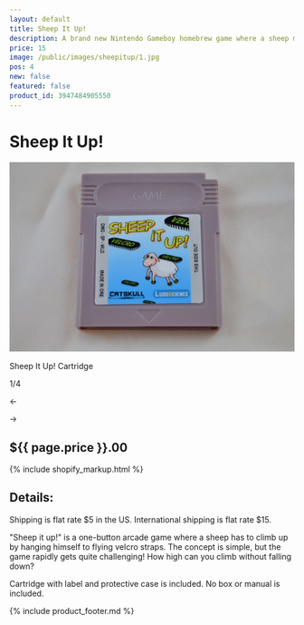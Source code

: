 ```yaml
---
layout: default
title: Sheep It Up!
description: A brand new Nintendo Gameboy homebrew game where a sheep must climb as high as possible!
price: 15
image: /public/images/sheepitup/1.jpg
pos: 4
new: false
featured: false
product_id: 3947484905550
---
```

# Sheep It Up!

<div class="gallery">
	<img src="/public/images/sheepitup/1.jpg" alt="Sheep It Up! Cartridge" id="gallery_image" onclick="cycle(1); return false;">
	<p id="gallery_subtitle">Sheep It Up! Cartridge</p>
	<p id="gallery_pos_text">1/4</p>
	<div id="gallery_nav">
		<p id="gallery_nav_left" onclick="cycle(0); return false;">←</p>
		<p id="gallery_nav_right" onclick="cycle(1); return false;">→</p>
	</div>
</div>

## ${{ page.price }}.00

{% include shopify_markup.html %}

## Details:

Shipping is flat rate $5 in the US. International shipping is flat rate $15.

"Sheep it up!" is a one-button arcade game where a sheep has to climb up by hanging himself to flying velcro straps. The concept is simple, but the game rapidly gets quite challenging!
How high can you climb without falling down?

Cartridge with label and protective case is included. No box or manual is included.

{% include product_footer.md %}

<script src="{{ site.baseurl }}public/js/sheepitupgallery.js"></script>
